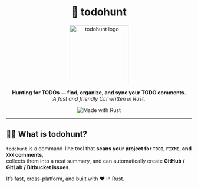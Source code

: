 <h1 align="center">🦀 todohunt</h1>

<p align="center">
  <img src="https://github.com/user-attachments/assets/fabe784b-1653-4e35-9fd5-6de1e3de4ca7" alt="todohunt logo" width="160" />
</p>

<p align="center">
  <b>Hunting for TODOs — find, organize, and sync your TODO comments.</b><br>
  <i>A fast and friendly CLI written in Rust.</i>
</p>

<p align="center">
  <img src="https://img.shields.io/badge/Made_with-Rust-orange?logo=rust" alt="Made with Rust">
</p>

---

## 🕵️‍♂️ What is todohunt?

`todohunt` is a command-line tool that **scans your project for `TODO`, `FIXME`, and `XXX` comments**,  
collects them into a neat summary, and can automatically create **GitHub / GitLab / Bitbucket issues**.

It’s fast, cross-platform, and built with ❤️ in Rust.


